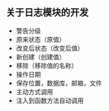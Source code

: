  ## 关于日志模块的开发
 - 警告分级
 - 原来状态（原值）
 - 改变后状态（改变后值）
 - 新创建（创建值）
 - 移除（移除值的名称）
 - 操作日期
 - 保存位置，数据库，邮箱，文件
 - 主动方式调用
 - 注入到函数方法自动调用
